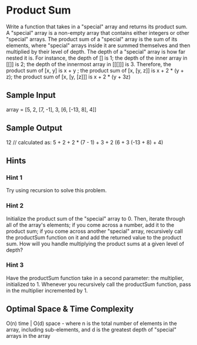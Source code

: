 # Product Sum
Write a function that takes in a "special" array and returns its product sum.
A "special" array is a non-empty array that contains either integers or other "special" arrays. The product sum of a "special" array is the sum of its elements, where "special" arrays inside it are summed themselves and then multiplied by their level of depth.
The depth of a "special" array is how far nested it is. For instance, the depth of [] is 1; the depth of the inner array in [[]] is 2; the depth of the innermost array in
[[[]]] is 3.
Therefore, the product sum of [x, y] is x + y ; the product sum of
[x, [y, z]] is x + 2 * (y + z); the product sum of [x, [y, [z]]] is x + 2 * (y + 3z)
## Sample Input
array = [5, 2, [7, -1], 3, [6, [-13, 8], 4]]
## Sample Output
12 // calculated as: 5 + 2 + 2 * (7 - 1) + 3 + 2 (6 + 3 (-13 + 8) + 4)
## Hints
### Hint 1
Try using recursion to solve this problem.
### Hint 2
Initialize the product sum of the "special" array to 0. Then, iterate through all of the array's elements; if you come across a number, add it to the product sum; if you come across another "special" array, recursively call the productSum function on it and add the returned value to the product sum. How will you handle multiplying the product sums at a given level of depth?
### Hint 3
Have the productSum function take in a second parameter: the multiplier, initialized to 1. Whenever you recursively call the productSum function, pass in the multiplier incremented by 1.
## Optimal Space & Time Complexity
O(n) time | O(d) space - where n is the total number of elements in the array, including sub-elements, and d is the greatest depth of "special" arrays in the array
